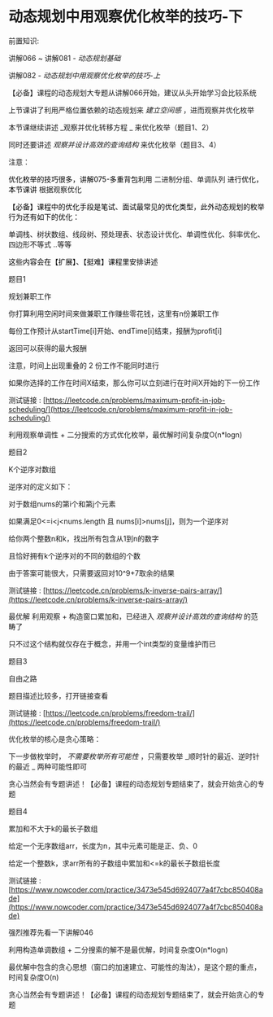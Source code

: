 # 动态规划中用观察优化枚举的技巧-下

前置知识:

讲解066 ~ 讲解081 -  _动态规划基础_

讲解082 -  _动态规划中用观察优化枚举的技巧-上_

【必备】课程的动态规划大专题从讲解066开始，建议从头开始学习会比较系统

上节课讲了利用严格位置依赖的动态规划来  _建立空间感_ ，进而观察并优化枚举

本节课继续讲述  _观察并优化转移方程 _ 来优化枚举（题目1、2）

同时还要讲述  _观察并设计高效的查询结构_  来优化枚举（题目3、4）

注意：

<span style="color:#000000">优化枚举的技巧很多，讲解075-多重背包利用</span> 二进制分组、单调队列 <span style="color:#000000">进行优化，本节课讲</span> 根据观察优化

<span style="color:#000000">【必备】课程中的优化手段是笔试、面试最常见的优化类型，此外动态规划的枚举行为还有如下的优化：</span>

单调栈、树状数组、线段树、预处理表、状态设计优化、单调性优化、斜率优化、四边形不等式 ..等等

<span style="color:#000000">这些内容会在【扩展】、【挺难】课程里安排讲述</span>

题目1

规划兼职工作

你打算利用空闲时间来做兼职工作赚些零花钱，这里有n份兼职工作

每份工作预计从startTime[i]开始、endTime[i]结束，报酬为profit[i]

返回可以获得的最大报酬

注意，时间上出现重叠的 2 份工作不能同时进行

如果你选择的工作在时间X结束，那么你可以立刻进行在时间X开始的下一份工作

测试链接 : [https://leetcode.cn/problems/maximum-profit-in-job-scheduling/](https://leetcode.cn/problems/maximum-profit-in-job-scheduling/)

利用观察单调性 + 二分搜索的方式优化枚举，最优解时间复杂度O(n*logn)

题目2

K个逆序对数组

逆序对的定义如下：

对于数组nums的第i个和第j个元素

如果满足0<=i<j<nums.length 且 nums[i]>nums[j]，则为一个逆序对

给你两个整数n和k，找出所有包含从1到n的数字

且恰好拥有k个逆序对的不同的数组的个数

由于答案可能很大，只需要返回对10^9+7取余的结果

测试链接 : [https://leetcode.cn/problems/k-inverse-pairs-array/](https://leetcode.cn/problems/k-inverse-pairs-array/)

最优解 利用观察 + 构造窗口累加和，已经进入  _观察并设计高效的查询结构_  的范畴了

只不过这个结构就仅存在于概念，并用一个int类型的变量维护而已

题目3

自由之路

题目描述比较多，打开链接查看

测试链接 : [https://leetcode.cn/problems/freedom-trail/](https://leetcode.cn/problems/freedom-trail/)

优化枚举的核心是贪心策略：

下一步做枚举时， _不需要枚举所有可能性_ ，只需要枚举  _顺时针的最近、逆时针的最近 _ 两种可能性即可

贪心当然会有专题讲述！【必备】课程的动态规划专题结束了，就会开始贪心的专题

题目4

累加和不大于k的最长子数组

给定一个无序数组arr，长度为n，其中元素可能是正、负、0

给定一个整数k，求arr所有的子数组中累加和<=k的最长子数组长度

测试链接 : [https://www.nowcoder.com/practice/3473e545d6924077a4f7cbc850408ade](https://www.nowcoder.com/practice/3473e545d6924077a4f7cbc850408ade)

强烈推荐先看一下讲解046

利用构造单调数组 + 二分搜索的解不是最优解，时间复杂度O(n*logn)

最优解中包含的贪心思想（窗口的加速建立、可能性的淘汰），是这个题的重点，时间复杂度O(n)

贪心当然会有专题讲述！【必备】课程的动态规划专题结束了，就会开始贪心的专题

